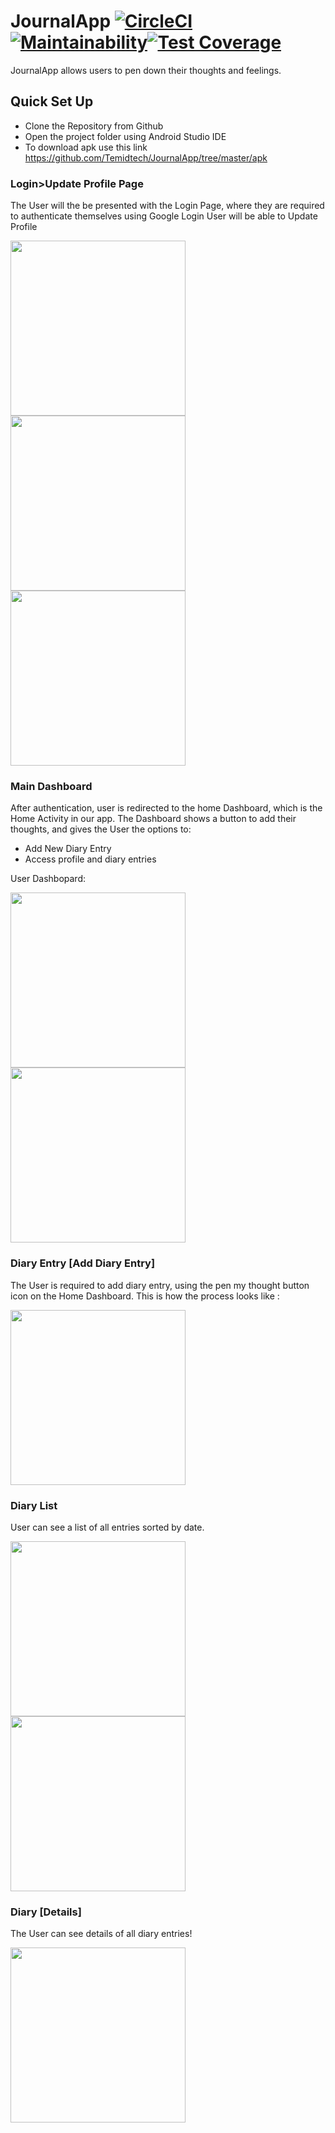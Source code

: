 
# JournalApp  [![CircleCI](https://circleci.com/gh/Temidtech/MedManager.svg?style=svg)](https://circleci.com/gh/Temidtech/MedManager)[![Maintainability](https://api.codeclimate.com/v1/badges/6be98a056b6b38c72670/maintainability)](https://codeclimate.com/github/Temidtech/MedManager/maintainability)[![Test Coverage](https://api.codeclimate.com/v1/badges/6be98a056b6b38c72670/test_coverage)](https://codeclimate.com/github/Temidtech/MedManager/test_coverage)

JournalApp allows users to pen down their thoughts and feelings.
## Quick Set Up
* Clone the Repository from Github
* Open the project folder using Android Studio IDE
* To download apk use this link https://github.com/Temidtech/JournalApp/tree/master/apk

### Login>Update Profile Page
The User will the be presented with the Login Page, where they are required to authenticate themselves using Google Login
User will be able to Update Profile

<img src="https://github.com/Temidtech/JournalApp/blob/master/screenshots/splash.png" width="280"/>   <img src="https://github.com/Temidtech/JournalApp/blob/master/screenshots/login.png" width="280"/> 
 <img src="https://github.com/Temidtech/JournalApp/blob/master/screenshots/updateprofile.png" width="280"/> 

### Main Dashboard 
After authentication, user is redirected to the home Dashboard, which is the Home Activity in our app. The Dashboard shows a button to add their thoughts, and gives the User the options to:

* Add New Diary Entry
* Access profile and diary entries

User Dashbopard:

<img src="https://github.com/Temidtech/JournalApp/blob/master/screenshots/splashloading.png" width="280"/> <img src="https://github.com/Temidtech/JournalApp/blob/master/screenshots/dashboard.png" width="280"/> 

### Diary Entry [Add Diary Entry] 
The User is required to add diary entry, using the pen my thought button icon on the Home Dashboard. This is how the process looks like :

<img src="https://github.com/Temidtech/JournalApp/blob/master/screenshots/add_diary.png" width="280"/>

### Diary List
User can see a list of all entries sorted by date.

<img src="https://github.com/Temidtech/JournalApp/blob/master/screenshots/diaries.png" width="280"/> <img src="https://github.com/Temidtech/JournalApp/blob/master/screenshots/Screenshot_1523893464.png" width="280"/> 

### Diary [Details] 
The User can see details of all diary entries!

<img src="https://github.com/Temidtech/JournalApp/blob/master/screenshots/details.png" width="280"/> 
